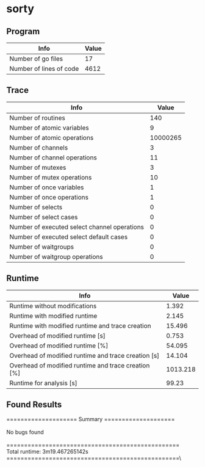 # sorty

## Program 
| Info | Value |
| - | - |
| Number of go files | 17|
| Number of lines of code |4612|
## Trace 
| Info | Value |
| - | - |
| Number of routines | 140|
| Number of atomic variables | 9|
| Number of atomic operations | 10000265|
| Number of channels | 3|
| Number of channel operations | 11|
| Number of mutexes | 3|
| Number of mutex operations | 10|
| Number of once variables | 1|
| Number of once operations | 1|
| Number of selects | 0|
| Number of select cases | 0|
| Number of executed select channel operations | 0|
| Number of executed select default cases | 0|
| Number of waitgroups | 0|
| Number of waitgroup operations | 0|
## Runtime 
| Info | Value |
| - | - |
| Runtime without modifications | 1.392|
| Runtime with modified runtime | 2.145|
| Runtime with modified runtime and trace creation | 15.496|
| Overhead of modified runtime [s] | 0.753|
| Overhead of modified runtime [\%] | 54.095|
| Overhead of modified runtime and trace creation [s] | 14.104|
| Overhead of modified runtime and trace creation [\%] | 1013.218|
| Runtime for analysis [s] | 99.23|
## Found Results
==================== Summary ====================\
\
No bugs found\
\
=================================================\
Total runtime: 3m19.467265142s\
=================================================\
